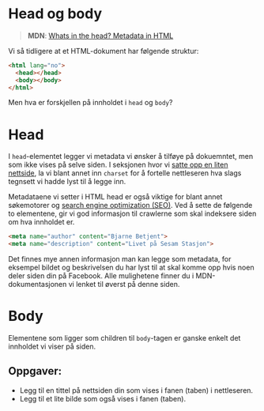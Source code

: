 # Head og body

> **MDN**: [Whats in the head? Metadata in HTML](https://developer.mozilla.org/en-US/docs/Learn/HTML/Introduction_to_HTML/The_head_metadata_in_HTML)

Vi så tidligere at et HTML-dokument har følgende struktur:
```html
<html lang="no">
  <head></head>
  <body></body>
</html>
```
Men hva er forskjellen på innholdet i `head` og `body`?

# Head
I `head`-elementet legger vi metadata vi ønsker å tilføye på dokuemntet, men som ikke vises på selve siden. I seksjonen hvor vi [satte opp en liten nettside](/01-intro-til-weben/01-hello.md), la vi blant annet inn `charset` for å fortelle nettleseren hva slags tegnsett vi hadde lyst til å legge inn.

Metadataene vi setter i HTML head er også viktige for blant annet søkemotorer og [search engine optimization (SEO)](https://developer.mozilla.org/en-US/docs/Glossary/SEO). Ved å sette de følgende to elementene, gir vi god informasjon til crawlerne som skal indeksere siden om hva innholdet er.

```html
<meta name="author" content="Bjarne Betjent">
<meta name="description" content="Livet på Sesam Stasjon">
```

Det finnes mye annen informasjon man kan legge som metadata, for eksempel bildet og beskrivelsen du har lyst til at skal komme opp hvis noen deler siden din på Facebook. Alle mulighetene finner du i MDN-dokumentasjonen vi lenket til øverst på denne siden.

# Body
Elementene som ligger som children til `body`-tagen er ganske enkelt det innholdet vi viser på siden.

## Oppgaver:
* Legg til en tittel på nettsiden din som vises i fanen (taben) i nettleseren.
* Legg til et lite bilde som også vises i fanen (taben).
